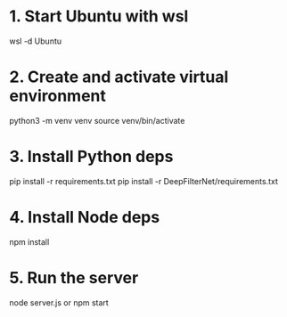 # 1. Start Ubuntu with wsl 
wsl -d Ubuntu 

# 2. Create and activate virtual environment
python3 -m venv venv
source venv/bin/activate

# 3. Install Python deps
pip install -r requirements.txt
pip install -r DeepFilterNet/requirements.txt

# 4. Install Node deps
npm install

# 5. Run the server
node server.js or npm start
